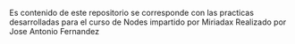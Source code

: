 Es contenido de este repositorio se corresponde con las practicas desarrolladas para el curso de Nodes impartido por Miriadax Realizado por Jose Antonio Fernandez